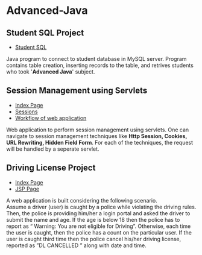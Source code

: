 # Advanced-Java

## Student SQL Project

<ul>
<li>
<a href = "https://github.com/Sabari-rv/Advanced-Java/blob/main/Student_SQL/src/student_sql/Student_SQL.java">Student SQL</a>
</li>
</ul>
<p>Java program to connect to student database in MySQL server.
Program contains table creation, inserting records to the table, and retrives students who took '<b>Advanced Java</b>' subject.</p>


## Session Management using Servlets

<ul>
<li>
<a href = "https://github.com/Sabari-rv/Advanced-Java/blob/main/Session%20Management/build/web/index.html">Index Page</a>
</li>
<li>
<a href = "https://github.com/Sabari-rv/Advanced-Java/blob/main/Session%20Management/src/java/loginfirst.java">Sessions</a>
</li>
<li>
<a href = "https://github.com/Sabari-rv/Advanced-Java/blob/main/Session%20Management/Workflow.png">Workflow of web application</a>
</li>
</ul>
<p>Web application to perform session management using servlets. One can navigate to session management techniques like <b>Http Session, Cookies, URL Rewriting, Hidden Field Form</b>. For each of the techniques, the request will be handled by a seperate servlet.</p>

## Driving License Project

<ul>
<li>
<a href = "https://github.com/Sabari-rv/Advanced-Java/blob/main/Student_SQL/src/student_sql/Student_SQL.java">Index Page</a>
</li>
<li>
<a href = "https://github.com/Sabari-rv/Advanced-Java/blob/main/Student_SQL/src/student_sql/Student_SQL.java">JSP Page</a>
</li>
</ul>
<p>A web application is built considering the following scenario.<br>
Assume a driver (user) is caught by a police while violating the driving rules. Then, the police is providing him/her a login portal and asked the driver to submit the name and age. If the age is below 18 then the police has to report as “  Warning: You are not eligible for Driving”. Otherwise, each time the user is caught, then the police has a count on the particular user. If the user is caught third time then the police cancel his/her driving license, reported as ”DL CANCELLED ” along with date and time.</p>

